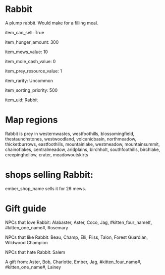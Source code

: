 # Rabbit

A plump rabbit. Would make for a filling meal.

item_can_sell: True

item_hunger_amount: 300

item_mews_value: 10

item_mole_cash_value: 0

item_prey_resource_value: 1

item_rarity: Uncommon

item_sorting_priority: 500

item_uid: Rabbit

# Map regions

Rabbit is prey in westernwastes, westfoothills, blossomingfield, thestaunchstones, westwoodland, volcanicbasin, northmeadow, thicketburrows, eastfoothills, mountainlake, westmeadow, mountainsummit, chainoflakes, centralmeadow, aridplains, birchholt, southfoothills, birchlake, creepinghollow, crater, meadowoutskirts

# shops selling Rabbit:

ember_shop_name sells it for 26 mews.

# Gift guide

NPCs that love Rabbit: Alabaster, Aster, Coco, Jag, #kitten_four_name#, #kitten_one_name#, Rosemary

NPCs that like Rabbit: Beau, Champ, Elli, Fliss, Talon, Forest Guardian, Wildwood Champion

NPCs that hate Rabbit: Salem

A gift from: Aster, Bob, Charlotte, Ember, Jag, #kitten_four_name#, #kitten_one_name#, Lainey